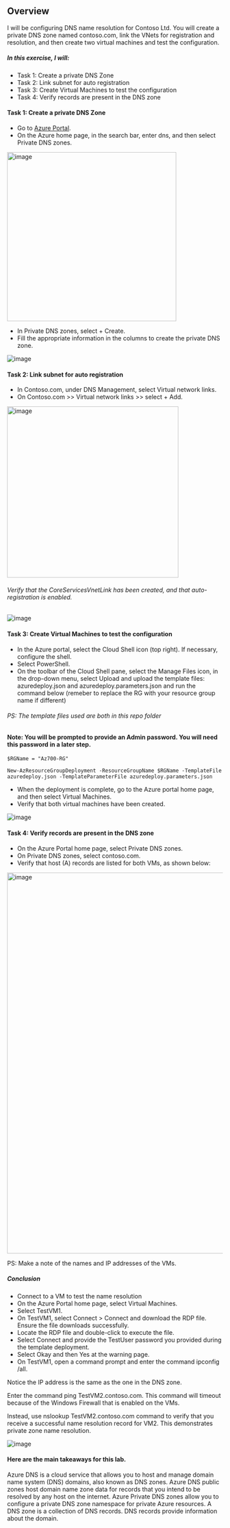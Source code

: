 ## Overview
I will be configuring DNS name resolution for Contoso Ltd. You will create a private DNS zone named contoso.com, link the VNets for registration and resolution, and then create two virtual machines and test the configuration.

##### In this exercise, I will:

- Task 1: Create a private DNS Zone
- Task 2: Link subnet for auto registration
- Task 3: Create Virtual Machines to test the configuration
- Task 4: Verify records are present in the DNS zone

#### Task 1: Create a private DNS Zone
- Go to [Azure Portal](https://portal.azure.com).
- On the Azure home page, in the search bar, enter dns, and then select Private DNS zones.

<img width="395" alt="image" src="https://github.com/user-attachments/assets/eaa65299-cfb3-4ecb-b2dc-9ae1f32c80a3" />

- In Private DNS zones, select + Create.
- Fill the appropriate information in the columns to create the private DNS zone.

![image](https://github.com/user-attachments/assets/b2f53023-5c65-4153-803b-d979be7cda60)

#### Task 2: Link subnet for auto registration
- In Contoso.com, under DNS Management, select Virtual network links.
- On Contoso.com >> Virtual network links >> select + Add.

<img width="400" alt="image" src="https://github.com/user-attachments/assets/3d5b5b7b-e5c4-44f5-97aa-bbc056f0e11d" />

###### Verify that the CoreServicesVnetLink has been created, and that auto-registration is enabled.

![image](https://github.com/user-attachments/assets/70101b31-1a1a-4507-9ccb-b7d4e67f0acd)

#### Task 3: Create Virtual Machines to test the configuration

- In the Azure portal, select the Cloud Shell icon (top right). If necessary, configure the shell.
- Select PowerShell.
- On the toolbar of the Cloud Shell pane, select the Manage Files icon, in the drop-down menu, select Upload and upload the template files: azuredeploy.json and azuredeploy.parameters.json and run the command below (remeber to replace the RG with your resource group name if different)
  
###### PS: The template files used are both in this repo folder

#### Note: You will be prompted to provide an Admin password. You will need this password in a later step.

```
$RGName = "Az700-RG"
   
New-AzResourceGroupDeployment -ResourceGroupName $RGName -TemplateFile azuredeploy.json -TemplateParameterFile azuredeploy.parameters.json
```

- When the deployment is complete, go to the Azure portal home page, and then select Virtual Machines.
- Verify that both virtual machines have been created.

![image](https://github.com/user-attachments/assets/85d0221e-0f50-4936-a67a-b6058206a4ea)

#### Task 4: Verify records are present in the DNS zone

- On the Azure Portal home page, select Private DNS zones.
- On Private DNS zones, select contoso.com.
- Verify that host (A) records are listed for both VMs, as shown below:

<img width="890" alt="image" src="https://github.com/user-attachments/assets/f0de1961-c337-4c67-bc08-b6763eae93d0" />

PS: Make a note of the names and IP addresses of the VMs.

##### Conclusion
- Connect to a VM to test the name resolution
- On the Azure Portal home page, select Virtual Machines.
- Select TestVM1.
- On TestVM1, select Connect > Connect and download the RDP file. Ensure the file downloads successfully.
- Locate the RDP file and double-click to execute the file.
- Select Connect and provide the TestUser password you provided during the template deployment.
- Select Okay and then Yes at the warning page.
- On TestVM1, open a command prompt and enter the command ipconfig /all.

Notice the IP address is the same as the one in the DNS zone.

Enter the command ping TestVM2.contoso.com. This command will timeout because of the Windows Firewall that is enabled on the VMs.

Instead, use nslookup TestVM2.contoso.com command to verify that you receive a successful name resolution record for VM2. This demonstrates private zone name resolution.

![image](https://github.com/user-attachments/assets/a3183838-a9b4-43ff-8b82-7be8b44e75b2)


#### Here are the main takeaways for this lab.

Azure DNS is a cloud service that allows you to host and manage domain name system (DNS) domains, also known as DNS zones.
Azure DNS public zones host domain name zone data for records that you intend to be resolved by any host on the internet.
Azure Private DNS zones allow you to configure a private DNS zone namespace for private Azure resources.
A DNS zone is a collection of DNS records. DNS records provide information about the domain.
